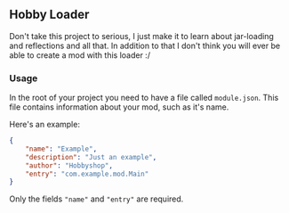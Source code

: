 ## Hobby Loader
Don't take this project to serious, I just make it to learn about jar-loading and reflections and all that.
In addition to that I don't think you will ever be able to create a mod with this loader :/

### Usage
In the root of your project you need to have a file called `module.json`.
This file contains information about your mod, such as it's name.

Here's an example:
```json
{
    "name": "Example",
    "description": "Just an example",
    "author": "Hobbyshop",
    "entry": "com.example.mod.Main"
}
```
Only the fields `"name"` and `"entry"` are required.
